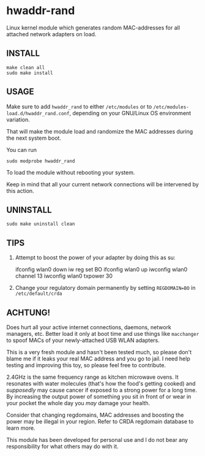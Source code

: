 hwaddr-rand
===========

Linux kernel module which generates random MAC-addresses for all attached network adapters on load.

INSTALL
---

    make clean all
    sudo make install

USAGE
---
Make sure to add `hwaddr_rand` to either `/etc/modules` or to `/etc/modules-load.d/hwaddr_rand.conf`, 
depending on your GNU/Linux OS environment variation.

That will make the module load and randomize the MAC addresses during the next system boot.

You can run

    sudo modprobe hwaddr_rand

To load the module without rebooting your system.

Keep in mind that all your current network connections will be intervened by this action.

UNINSTALL
---

    sudo make uninstall clean

TIPS
---

1) Attempt to boost the power of your adapter by doing this as su:

    ifconfig wlan0 down
    iw reg set BO
    ifconfig wlan0 up
    iwconfig wlan0 channel 13
    iwconfig wlan0 txpower 30

2) Change your regulatory domain permanently by setting `REGDOMAIN=BO` in `/etc/default/crda`

ACHTUNG!
---
Does hurt all your active internet connections, daemons, network managers, etc.
Better load it only at boot time and use things like `macchanger` to spoof MACs of your newly-attached USB WLAN adapters.

This is a very fresh module and hasn't been tested much, so please don't blame me if it leaks your real MAC address and you go to jail.
I need help testing and improving this toy, so please feel free to contribute.

2.4GHz is the same frequency range as kitchen microwave ovens. 
It resonates with water molecules (that's how the food's getting cooked) and 
*supposedly* may cause cancer if exposed to a strong power for a long time. By increasing the output 
power of something you sit in front of or wear in your pocket the whole day you *may* damage your health.

Consider that changing regdomains, MAC addresses and boosting the power may be illegal in your region.
Refer to CRDA regdomain database to learn more.

This module has been developed for personal use and I do not bear any responsibility for what others may do with it.

